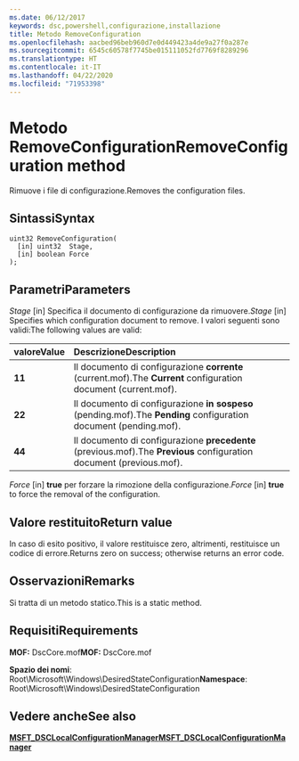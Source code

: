 ```yaml
---
ms.date: 06/12/2017
keywords: dsc,powershell,configurazione,installazione
title: Metodo RemoveConfiguration
ms.openlocfilehash: aacbed96beb960d7e0d449423a4de9a27f0a287e
ms.sourcegitcommit: 6545c60578f7745be015111052fd7769f8289296
ms.translationtype: HT
ms.contentlocale: it-IT
ms.lasthandoff: 04/22/2020
ms.locfileid: "71953398"
---
```

# <a name="removeconfiguration-method"></a><span data-ttu-id="47d7b-103">Metodo RemoveConfiguration</span><span class="sxs-lookup"><span data-stu-id="47d7b-103">RemoveConfiguration method</span></span>

<span data-ttu-id="47d7b-104">Rimuove i file di configurazione.</span><span class="sxs-lookup"><span data-stu-id="47d7b-104">Removes the configuration files.</span></span>

## <a name="syntax"></a><span data-ttu-id="47d7b-105">Sintassi</span><span class="sxs-lookup"><span data-stu-id="47d7b-105">Syntax</span></span>

```mof
uint32 RemoveConfiguration(
  [in] uint32  Stage,
  [in] boolean Force
);
```

## <a name="parameters"></a><span data-ttu-id="47d7b-106">Parametri</span><span class="sxs-lookup"><span data-stu-id="47d7b-106">Parameters</span></span>

<span data-ttu-id="47d7b-107">*Stage* \[in\] Specifica il documento di configurazione da rimuovere.</span><span class="sxs-lookup"><span data-stu-id="47d7b-107">*Stage* \[in\] Specifies which configuration document to remove.</span></span> <span data-ttu-id="47d7b-108">I valori seguenti sono validi:</span><span class="sxs-lookup"><span data-stu-id="47d7b-108">The following values are valid:</span></span>

|<span data-ttu-id="47d7b-109">valore</span><span class="sxs-lookup"><span data-stu-id="47d7b-109">Value</span></span> |<span data-ttu-id="47d7b-110">Descrizione</span><span class="sxs-lookup"><span data-stu-id="47d7b-110">Description</span></span> |
|:--- |:---|
|<span data-ttu-id="47d7b-111">**1**</span><span class="sxs-lookup"><span data-stu-id="47d7b-111">**1**</span></span> | <span data-ttu-id="47d7b-112">Il documento di configurazione **corrente** (current.mof).</span><span class="sxs-lookup"><span data-stu-id="47d7b-112">The **Current** configuration document (current.mof).</span></span> |
|<span data-ttu-id="47d7b-113">**2**</span><span class="sxs-lookup"><span data-stu-id="47d7b-113">**2**</span></span> | <span data-ttu-id="47d7b-114">Il documento di configurazione **in sospeso** (pending.mof).</span><span class="sxs-lookup"><span data-stu-id="47d7b-114">The **Pending** configuration document (pending.mof).</span></span>  |
|<span data-ttu-id="47d7b-115">**4**</span><span class="sxs-lookup"><span data-stu-id="47d7b-115">**4**</span></span> | <span data-ttu-id="47d7b-116">Il documento di configurazione **precedente** (previous.mof).</span><span class="sxs-lookup"><span data-stu-id="47d7b-116">The **Previous** configuration document (previous.mof).</span></span> |

<span data-ttu-id="47d7b-117">*Force* \[in\] **true** per forzare la rimozione della configurazione.</span><span class="sxs-lookup"><span data-stu-id="47d7b-117">*Force* \[in\] **true** to force the removal of the configuration.</span></span>

## <a name="return-value"></a><span data-ttu-id="47d7b-118">Valore restituito</span><span class="sxs-lookup"><span data-stu-id="47d7b-118">Return value</span></span>

<span data-ttu-id="47d7b-119">In caso di esito positivo, il valore restituisce zero, altrimenti, restituisce un codice di errore.</span><span class="sxs-lookup"><span data-stu-id="47d7b-119">Returns zero on success; otherwise returns an error code.</span></span>

## <a name="remarks"></a><span data-ttu-id="47d7b-120">Osservazioni</span><span class="sxs-lookup"><span data-stu-id="47d7b-120">Remarks</span></span>

<span data-ttu-id="47d7b-121">Si tratta di un metodo statico.</span><span class="sxs-lookup"><span data-stu-id="47d7b-121">This is a static method.</span></span>

## <a name="requirements"></a><span data-ttu-id="47d7b-122">Requisiti</span><span class="sxs-lookup"><span data-stu-id="47d7b-122">Requirements</span></span>

<span data-ttu-id="47d7b-123">**MOF:** DscCore.mof</span><span class="sxs-lookup"><span data-stu-id="47d7b-123">**MOF:** DscCore.mof</span></span>

<span data-ttu-id="47d7b-124">**Spazio dei nomi**: Root\Microsoft\Windows\DesiredStateConfiguration</span><span class="sxs-lookup"><span data-stu-id="47d7b-124">**Namespace**: Root\Microsoft\Windows\DesiredStateConfiguration</span></span>

## <a name="see-also"></a><span data-ttu-id="47d7b-125">Vedere anche</span><span class="sxs-lookup"><span data-stu-id="47d7b-125">See also</span></span>

[<span data-ttu-id="47d7b-126">**MSFT_DSCLocalConfigurationManager**</span><span class="sxs-lookup"><span data-stu-id="47d7b-126">**MSFT_DSCLocalConfigurationManager**</span></span>](msft-dsclocalconfigurationmanager.md)
